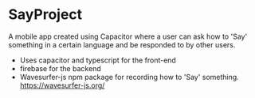 # SayProject

A mobile app created using Capacitor where a user can ask how to 'Say' something in a certain language and be responded to by other users. 

- Uses capacitor and typescript for the front-end
- firebase for the backend 
- Wavesurfer-js npm package for recording how to 'Say' something. https://wavesurfer-js.org/
